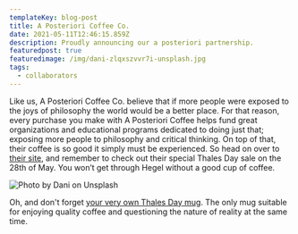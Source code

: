 ```yaml
---
templateKey: blog-post
title: A Posteriori Coffee Co.
date: 2021-05-11T12:46:15.859Z
description: Proudly announcing our a posteriori partnership.
featuredpost: true
featuredimage: /img/dani-zlqxszvvr7i-unsplash.jpg
tags:
  - collaborators
---
```

Like us, A Posteriori Coffee Co. believe that if more people were exposed to the joys of philosophy the world would be a better place. For that reason, every purchase you make with A Posteriori Coffee helps fund great organizations and educational programs dedicated to doing just that; exposing more people to philosophy and critical thinking. On top of that, their coffee is so good it simply must be experienced. So head on over to [their site](https://aposterioricoffee.com/), and remember to check out their special Thales Day sale on the 28th of May. You won’t get through Hegel without a good cup of coffee.

![Photo by <a href="https://unsplash.com/@frokz?utm_source=unsplash&utm_medium=referral&utm_content=creditCopyText">Dani</a> on <a href="https://unsplash.com/s/photos/coffee?utm_source=unsplash&utm_medium=referral&utm_content=creditCopyText">Unsplash</a>   ](/img/dani-zlqxszvvr7i-unsplash.jpg "Photo by Dani on Unsplash")

Oh, and don't forget [your very own Thales Day mug](https://www.thalesday.com/info#merchandise). The only mug suitable for enjoying quality coffee and questioning the nature of reality at the same time.